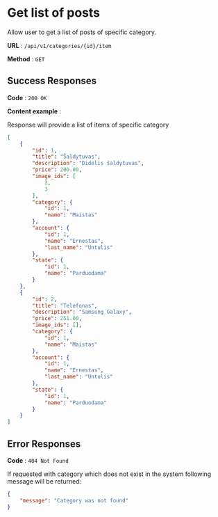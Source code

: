 # Get list of posts

Allow user to get a list of posts of specific category.

**URL** : `/api/v1/categories/{id}/item`

**Method** : `GET`

## Success Responses

**Code** : `200 OK`

**Content example** : 

Response will provide a list of items of specific category

```json
[
    {
        "id": 1,
        "title": "Šaldytuvas",
        "description": "Didelis šaldytuvas",
        "price": 200.00,
        "image_ids": [
            2,
            3
        ],
        "category": {
            "id": 1,
            "name": "Maistas"
        },
        "account": {
            "id": 1,
            "name": "Ernestas",
            "last_name": "Untulis"
        },
        "state": {
            "id": 1,
            "name": "Parduodama"
        }
    },
    {
        "id": 2,
        "title": "Telefonas",
        "description": "Samsung Galaxy",
        "price": 251.00,
        "image_ids": [],
        "category": {
            "id": 1,
            "name": "Maistas"
        },
        "account": {
            "id": 1,
            "name": "Ernestas",
            "last_name": "Untulis"
        },
        "state": {
            "id": 1,
            "name": "Parduodama"
        }
    }
]
```

## Error Responses


**Code** : `404 Not Found`

If requested with category which does not exist in the system following message will be returned:

```json
{
    "message": "Category was not found"
}
```